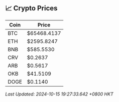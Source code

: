 ## 📈 Crypto Prices

| Coin | Price |
| ---- | ----- |
| BTC | $65468.4137 |
| ETH | $2595.8247 |
| BNB | $585.5530 |
| CRV | $0.2637 |
| ARB | $0.5617 |
| OKB | $41.5109 |
| DOGE | $0.1140 |

_Last Updated: 2024-10-15 19:27:33.642 +0800 HKT_
